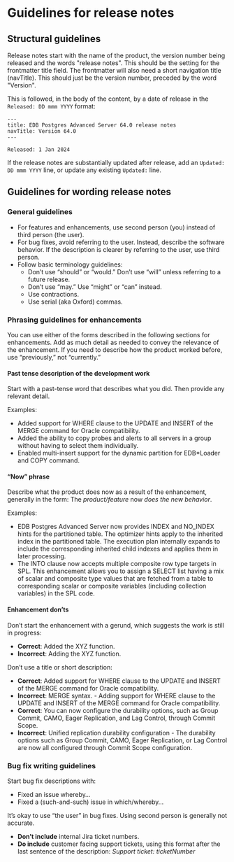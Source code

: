 # Guidelines for release notes

## Structural guidelines

Release notes start with the name of the product, the version number being released and the words "release notes". 
This should be the setting for the frontmatter title field. The frontmatter will also need a short navigation title 
(navTitle). This should just be the version number, preceded by the word "Version".

This is followed, in the body of the content, by a date of release in the `Released: DD mmm YYYY` format:

```
---
title: EDB Postgres Advanced Server 64.0 release notes
navTitle: Version 64.0
---

Released: 1 Jan 2024

```

If the release notes are substantially updated after release, add an `Updated: DD mmm YYYY` line, or update any existing `Updated:` line.

## Guidelines for wording release notes

### General guidelines

- For features and enhancements, use second person (you) instead of third person (the user).
- For bug fixes, avoid referring to the user. Instead, describe the software behavior. If the description is clearer by referring to the user, use third person.
- Follow basic terminology guidelines: 
  - Don’t use “should” or “would.” Don’t use “will” unless referring to a future release. 
  - Don’t use “may.” Use “might” or “can” instead.
  - Use contractions.
  - Use serial (aka Oxford) commas.

### Phrasing guidelines for enhancements

You can use either of the forms described in the following sections for enhancements. Add as much detail as needed to convey the relevance of the enhancement. If you need to describe how the product worked before, use “previously,” not “currently.”

#### Past tense description of the development work

Start with a past-tense word that describes what you did. Then provide any relevant detail. 

Examples:

- Added support for WHERE clause to the UPDATE and INSERT of the MERGE command for Oracle compatibility.
- Added the ability to copy probes and alerts to all servers in a group without having to select them individually.
- Enabled multi-insert support for the dynamic partition for EDB*Loader and COPY command.

#### “Now” phrase

Describe what the product does now as a result of the enhancement, generally in the form: The *product/feature* now *does the new behavior*.

Examples:
- EDB Postgres Advanced Server now provides INDEX and NO_INDEX hints for the partitioned table. The optimizer hints apply to the inherited index in the partitioned table. The execution plan internally expands to include the corresponding inherited child indexes and applies them in later processing.
- The INTO clause now accepts multiple composite row type targets in SPL. This enhancement allows you to assign a SELECT list having a mix of scalar and composite type values that are fetched from a table to corresponding scalar or composite variables (including collection variables) in the SPL code.

#### Enhancement don’ts 

Don’t start the enhancement with a gerund, which suggests the work is still in progress:
- **Correct**: Added the XYZ function.
- **Incorrect**: Adding the XYZ function.

Don’t use a title or short description:
- **Correct**: Added support for WHERE clause to the UPDATE and INSERT of the MERGE command for Oracle compatibility.
- **Incorrect**: MERGE syntax. - Adding support for WHERE clause to the UPDATE and INSERT of the MERGE command for Oracle compatibility.
- **Correct**: You can now configure the durability options, such as Group Commit, CAMO, Eager Replication, and Lag Control, through Commit Scope.
- **Incorrect**: Unified replication durability configuration - The durability options such as Group Commit, CAMO, Eager Replication, or Lag Control are now all configured through Commit Scope configuration.

### Bug fix writing guidelines

Start bug fix descriptions with:
- Fixed an issue whereby…
- Fixed a (such-and-such) issue in which/whereby…

It’s okay to use “the user” in bug fixes. Using second person is generally not accurate. 

- **Don’t include** internal Jira ticket numbers. 
- **Do include** customer facing support tickets, using this format after the last sentence of the description: *Support ticket: ticketNumber*


